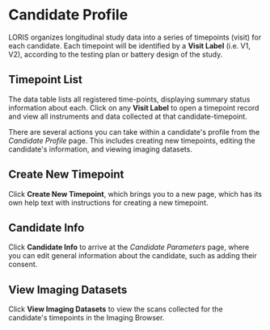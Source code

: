 # Candidate Profile

LORIS organizes longitudinal study data into a series of timepoints (visit) for each candidate. Each timepoint will be identified by a **Visit Label** (i.e. V1, V2), according to the testing plan or battery design of the study.

## Timepoint List

The data table lists all registered time-points, displaying summary status information about each. Click on any **Visit Label** to open a timepoint record and view all instruments and data collected at that candidate-timepoint.

There are several actions you can take within a candidate's profile from the *Candidate Profile* page. This includes creating new timepoints, editing the candidate's information, and viewing imaging datasets.

## Create New Timepoint

Click **Create New Timepoint**, which brings you to a new page, which has its own help text with instructions for creating a new timepoint.

## Candidate Info

Click **Candidate Info** to arrive at the *Candidate Parameters* page, where you can edit general information about the candidate, such as adding their consent. 

## View Imaging Datasets

Click **View Imaging Datasets** to view the scans collected for the candidate's timepoints in the Imaging Browser.

